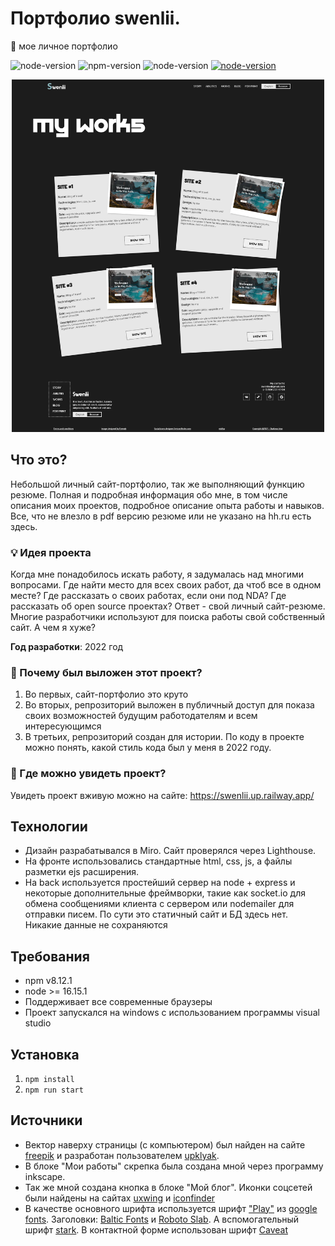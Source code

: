 # Портфолио swenlii.
👤 мое личное портфолио

![node-version](https://img.shields.io/badge/license-Apache-blue)
![npm-version](https://img.shields.io/badge/npm-8.12.1-red) 
![node-version](https://img.shields.io/badge/node->=16.15.1-green)
[![node-version](https://img.shields.io/badge/watch-live-blueviolet)](https://swenlii.up.railway.app/)

<div align="center">
<img src="public/images/screenshots/this-1.webp" width="500px">
</div>

## Что это?
Небольшой личный сайт-портфолио, так же выполняющий функцию резюме. Полная и подробная информация обо мне, в том числе описания моих проектов, подробное описание опыта работы и навыков. Все, что не влезло в pdf версию резюме или не указано на hh\.ru есть здесь.

### 💡 Идея проекта
Когда мне понадобилось искать работу, я задумалась над многими вопросами. Где найти место для всех своих работ, да чтоб все в одном месте? Где рассказать о своих работах, если они под NDA? Где рассказать об open source проектах? Ответ - свой личный сайт-резюме. Многие разработчики используют для поиска работы свой собственный сайт. А чем я хуже?

**Год разработки**: 2022 год

### 🔎 Почему был выложен этот проект?
1. Во первых, сайт-портфолио это круто
2. Во вторых, репрозиторий выложен в публичный доступ для показа своих возможностей будущим работодателям и всем интересующимся
2. В третьих, репрозиторий создан для истории. По коду в проекте можно понять, какой стиль кода был у меня в 2022 году.

### 👀 Где можно увидеть проект?
Увидеть проект вживую можно на сайте: https://swenlii.up.railway.app/

## Технологии 
- Дизайн разрабатывался в Miro. Сайт проверялся через Lighthouse. 
- На фронте использовались стандартные html, css, js, а файлы разметки ejs расширения.
- На back используется простейший сервер на node + express и некоторые дополнительные фреймворки, такие как socket.io для обмена сообщениями клиента с сервером или nodemailer для отправки писем. По сути это статичный сайт и БД здесь нет. Никакие данные не сохраняются

## Требования
- npm v8.12.1
- node >= 16.15.1
- Поддерживает все современные браузеры
- Проект запускался на windows с использованием программы visual studio

## Установка

1. `npm install`
2. `npm run start`

## Источники

- Вектор наверху страницы (с компьютером) был найден на сайте [freepik](https://ru.freepik.com) и разработан пользователем [upklyak](https://ru.freepik.com/author/upklyak). 
- В блоке "Мои работы" скрепка была создана мной через программу inkscape. 
- Так же мной создана кнопка в блоке "Мой блог". Иконки соцсетей были найдены на сайтах [uxwing](https://uxwing.com/) и [iconfinder](https://www.iconfinder.com/)
- В качестве основного шрифта используется шрифт ["Play"](https://fonts.google.com/specimen/Play) из [google fonts](https://fonts.google.com). Заголовки: [Baltic Fonts](https://fontesk.com/baltic-fonts/) и [Roboto Slab](https://fonts.google.com/specimen/Roboto+Slab). А вспомогательный шрифт [stark](https://fontstorage.com/ru/font/paulo-r/stark). В контактной форме использован шрифт [Caveat](https://fonts.google.com/specimen/Caveat)
